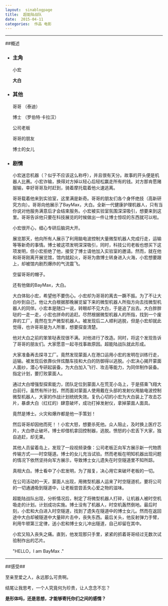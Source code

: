 ```yaml
---
layout:  sinablogpage
title:  超能陆战队
date:  2015-04-11
categories:  作品 电影
---
```


----

##概述
- ### 主角
    
    小宏
    
    **大白**

- ### 其他
    
    哥哥 （泰迪）
    
    博士 （罗伯特·卡拉汉）
    
    公司老板
    
    哥哥的朋友
    
    博士的女儿

- ### 剧情

    小宏迷恋机器（？似乎不应该这么称呼），并且很有天分。故事的开头便是机器人比赛。小宏诈输，换得对方掉以轻心后轻松赢走所有的钱。对方那肯愿赌服输，幸好哥哥及时赶到，骑着摩托载着他火速逃离。

    哥哥载着他来到实验室，这里满是新奇。哥哥的朋友们各个身怀绝技（高新研究方向）。哥哥向他展示了BayMax，大白。全新一代健康护理机器人，只有当你说对他服务满意后才会结束服务。小宏被实验室氛围深深吸引，想要来到这里。哥哥告诉他只要在科技展览的时候做出一件让博士惊叹的东西就可以啦。

    小宏很开心，细心专研后脑洞大开。

    展览那天，他向所有人展示了利用脑电波控制大量微型机器人完成行走，运输等等新奇的事情。博士被这项发明深深吸引，同时，科技公司老板也想买下这项发明，但小宏拒绝了他，接受了博士请他加入实验室的邀请。然而，就在他和哥哥刚离开展览馆，馆内就起火，哥哥为救博士转身进入火海，小宏想要跟上，却被馆内剧烈爆炸的气流震飞。

    空留哥哥的帽子。

    还有他做的BayMax，大白。

    大白体贴小宏，希望他不要伤心。小宏却为哥哥的离去一蹶不振。为了不让大白吵到自己，他让大白根据那晚展览留下来的微型机器人所指方向去找微型机器人的同伴。小宏本是随口一说，转眼却不见大白，于是追了出去。大白胖胖哒的一走一走，小宏也拼命的追赶。尽然根据微型机器人的所指，找到一个废弃的工厂，竟然在生产微型机器人。被发现后二人顺利逃脱，但是小宏却就此觉得，也许哥哥是为人所害，想要探查清楚。

    他对大白之前的笨笨哒表现很不满。对他进行了改造。同时，将这个发现告诉了哥哥的朋友们。大家愿意一起寻找事故原因。超能陆战队就此形成。

    大家准备再去探寻工厂。竟然发现蒙面人在港口运用小宏的发明在训练行走，运输。被发现后依靠伙伴炫酷车技和大白的防御得以逃脱。小宏决心揭开蒙面人面纱，潜心专研起装备，为大白加入飞行、攻击等能力，为同伴制作装备。指定计划，要打败蒙面人。

    通过大白增强型探索能力，团队定位到蒙面人在荒芜小岛上，于是搭乘飞翔大白前行。虽然有所计划，然而面对蒙面人使用戴在头部的发射仪用脑电波控制微型机器人，大家的作战计划统统失效。复仇心切的小宏为大白装上了攻击芯片，暴虐大白（红红的）肆意破坏，成功打掉发射仪，拿掉蒙面人面具。

    竟然是博士。火灾和爆炸都是他一手策划！

    然后哥哥却因他而死！！小宏大怒，想要杀死他。众人阻止，及时换上医疗芯片，大白停止破坏。博士却借机拿回控制器，逃脱。愤怒的小宏丢下大家，独自追赶，却无果。

    其他人员留着岛上，发现了一段视频录像：公司老板正向军方展示新一代物质传输方式——时空隧道。博士的女儿充当试验。然而老板在明知机器出现问题的情况下依然坚持向军方展示，导致博士女儿遗失在时空隧道里不知所踪。

    真相大白。博士看中了小宏发明，为了报复，决心用它来破坏老板的一切。

    在公司活动的一天，蒙面人出现，用微型机器人运来了时空隧道机，要将公司的一切通通吸到隧道中，让老板尝尝丢失心爱之物的滋味。

    超能陆战队出现，分析情况后，制定了将微型机器人打碎，让机器人被时空机吸走的计划。计划成功实施。博士没有了机器人，时空机轰然倒地。最后时刻，小宏和大白进入时空隧道，找到了遗失在隧道中的博士女儿。然而在返回途中大白却被隧道中大量碎片击中，丧失东西。最后关头，他反射弹力手臂，利用牛顿第三定律，送小宏和博士女儿冲出隧道，自己却留在其中。

    小宏又陷入丧失之痛。直到，他发现那只手里，紧紧的抓着哥哥经过无数次试验制作出的芯片。

    "HELLO，I am BayMax ."

----


##感受##

至亲至爱之人，永远那么可贵啊。

结尾让我思考，一个人究竟何为珍贵，让人念念不忘？ 

**是形体吗，还是思想，才能够寄托你们之间的感情？** 



